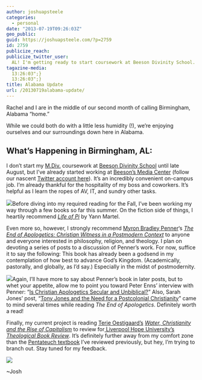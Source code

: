 ```yaml
---
author: joshuapsteele
categories:
  - personal
date: "2013-07-19T09:26:03Z"
geo_public:
guid: https://joshuapsteele.com/?p=2759
id: 2759
publicize_reach:
publicize_twitter_user:
  AL! I'm getting ready to start coursework at Beeson Divinity School.
tagazine-media:
  13:26:03";}
  13:26:03";}
title: Alabama Update
url: /20130719alabama-update/
---
```


Rachel and I are in the middle of our second month of calling Birmingham, Alabama “home.”

While we could both do with a little less humidity (!), we’re enjoying ourselves and our surroundings down here in Alabama.

## What’s Happening in Birmingham, AL:

I don’t start my [M.Div.](http://www.beesondivinity.com/masterofdivinity) coursework at [Beeson Divinity School](http://www.beesondivinity.com/) until late August, but I’ve already started working at [Beeson’s Media Center](http://www.beesondivinity.com/mediacenter) (follow our nascent [Twitter account here](https://twitter.com/BeesonMedia)). It’s an incredibly convenient on-campus job. I’m already thankful for the hospitality of my boss and coworkers. It’s helpful as I learn the ropes of AV, IT, and sundry other tasks.

[![](http://indiereader.com/wp-content/uploads/2012/12/life-of-pi.jpg)](http://www.amazon.com/dp/0547848412)Before diving into my required reading for the Fall, I’ve been working my way through a few books so far this summer. On the fiction side of things, I heartily recommend *[Life of Pi](http://www.amazon.com/dp/0547848412)* by Yann Martel.

Even more so, however, I strongly recommend [Myron Bradley Penner](https://twitter.com/pennerm)‘s *[The End of Apologetics: Christian Witness in a Postmodern Context](http://bakerpublishinggroup.com/books/the-end-of-apologetics/285611)* to anyone and everyone interested in philosophy, religion, and theology. I plan on devoting a series of posts to a discussion of Penner’s work. For now, suffice it to say the following: This book has already been a godsend in my contemplation of how best to advance God’s Kingdom. (Academically, pastorally, and globally, as I’d say.) Especially in the midst of postmodernity.

[![](http://assets.bakerpublishinggroup.com/processed/books/covers/original/9781441251091.jpg?1372396212)](http://bakerpublishinggroup.com/books/the-end-of-apologetics/285611)Again, I’ll have more to say about Penner’s book in later posts, but to whet your appetite, allow me to point you toward Peter Enns’ interview with Penner: “[Is Christian Apologetics Secular and Unbiblical?](http://www.patheos.com/blogs/peterenns/2013/06/is-christian-apologetics-secular-and-unbiblical-an-interview-with-myron-penner/)” Also, Sarah Jones’ post, “[Tony Jones and the Need for a Postcolonial Christianity](http://anthonybsusan.wordpress.com/2013/05/17/tony-jones-and-the-need-for-a-postcolonial-christianity/)” came to mind several times while reading *The End of Apologetics*. Definitely worth a read!

Finally, my current project is reading [Terje Oestigaard’s](http://www.nai.uu.se/research/researchers/terje-oestigaard/) [*Water, Christianity and the Rise of Capitalism*](http://www.amazon.com/Water-Christianity-Capitalism-Terje-Oestigaard/dp/1780760663) to review for[ Liverpool Hope University’s *Theological Book Review*](http://www.hope.ac.uk/theologicalbookreview/). It’s definitely further away from my comfort zone than the [Pentateuch textbook](http://bakerpublishinggroup.com/books/from-paradise-to-the-promised-land-3rd-edition/230932) I’ve reviewed previously, but hey, I’m trying to branch out. Stay tuned for my feedback.

[![](http://www.ibtauris.com/~/media/Images/Book%20Covers/Christianity/9781780760667.ashx)](http://www.ibtauris.com/Books/Economics%20finance%20business%20%20management/Economics/Economic%20systems%20%20structures/Water%20Christianity%20and%20the%20Rise%20of%20Capitalism.aspx?menuitem={FD527464-0A9B-4F6F-9357-5B173E3ABD1C})

~Josh
